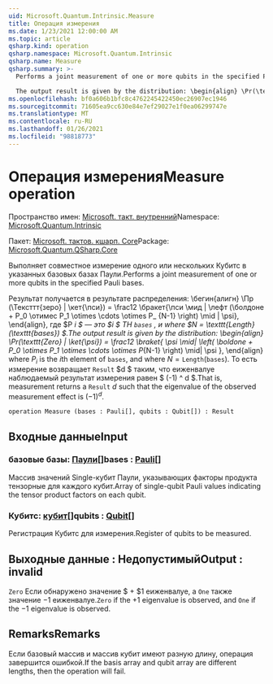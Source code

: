 ```yaml
---
uid: Microsoft.Quantum.Intrinsic.Measure
title: Операция измерения
ms.date: 1/23/2021 12:00:00 AM
ms.topic: article
qsharp.kind: operation
qsharp.namespace: Microsoft.Quantum.Intrinsic
qsharp.name: Measure
qsharp.summary: >-
  Performs a joint measurement of one or more qubits in the specified Pauli bases.

  The output result is given by the distribution: \begin{align} \Pr(\texttt{Zero} | \ket{\psi}) = \frac12 \braket{ \psi \mid| \left( \boldone + P_0 \otimes P_1 \otimes \cdots \otimes P_{N-1} \right) \mid| \psi }, \end{align} where $P_i$ is the $i$th element of `bases`, and where $N = \texttt{Length}(\texttt{bases})$. That is, measurement returns a `Result` $d$ such that the eigenvalue of the observed measurement effect is $(-1)^d$.
ms.openlocfilehash: bf0a606b1bfc8c4762245422450ec26907ec1946
ms.sourcegitcommit: 71605ea9cc630e84e7ef29027e1f0ea06299747e
ms.translationtype: MT
ms.contentlocale: ru-RU
ms.lasthandoff: 01/26/2021
ms.locfileid: "98818773"
---
```

# <a name="measure-operation"></a><span data-ttu-id="d3415-102">Операция измерения</span><span class="sxs-lookup"><span data-stu-id="d3415-102">Measure operation</span></span>

<span data-ttu-id="d3415-103">Пространство имен: [Microsoft. такт. внутренний](xref:Microsoft.Quantum.Intrinsic)</span><span class="sxs-lookup"><span data-stu-id="d3415-103">Namespace: [Microsoft.Quantum.Intrinsic](xref:Microsoft.Quantum.Intrinsic)</span></span>

<span data-ttu-id="d3415-104">Пакет: [Microsoft. тактов. кшарп. Core](https://nuget.org/packages/Microsoft.Quantum.QSharp.Core)</span><span class="sxs-lookup"><span data-stu-id="d3415-104">Package: [Microsoft.Quantum.QSharp.Core](https://nuget.org/packages/Microsoft.Quantum.QSharp.Core)</span></span>


<span data-ttu-id="d3415-105">Выполняет совместное измерение одного или нескольких Кубитс в указанных базовых базах Паули.</span><span class="sxs-lookup"><span data-stu-id="d3415-105">Performs a joint measurement of one or more qubits in the specified Pauli bases.</span></span>

<span data-ttu-id="d3415-106">Результат получается в результате распределения: \бегин{алигн} \Пр (\Тексттт{зеро} | \кет{\пси}) = \frac12 \бракет{\пси \мид | \лефт (\болдоне + P_0 \отимес P_1 \otimes \cdots \otimes P_ {N-1} \right) \mid | \psi}, \end{align}, где $P _i $ — это $i $ TH `bases` , и where $N = \texttt{Length} (\texttt{bases}) $.</span><span class="sxs-lookup"><span data-stu-id="d3415-106">The output result is given by the distribution: \begin{align} \Pr(\texttt{Zero} | \ket{\psi}) = \frac12 \braket{ \psi \mid| \left( \boldone + P_0 \otimes P_1 \otimes \cdots \otimes P_{N-1} \right) \mid| \psi }, \end{align} where $P_i$ is the $i$th element of `bases`, and where $N = \texttt{Length}(\texttt{bases})$.</span></span>
<span data-ttu-id="d3415-107">То есть измерение возвращает `Result` $d $ таким, что еиженвалуе наблюдаемый результат измерения равен $ (-1) ^ d $.</span><span class="sxs-lookup"><span data-stu-id="d3415-107">That is, measurement returns a `Result` $d$ such that the eigenvalue of the observed measurement effect is $(-1)^d$.</span></span>

```qsharp
operation Measure (bases : Pauli[], qubits : Qubit[]) : Result
```


## <a name="input"></a><span data-ttu-id="d3415-108">Входные данные</span><span class="sxs-lookup"><span data-stu-id="d3415-108">Input</span></span>

### <a name="bases--pauli"></a><span data-ttu-id="d3415-109">базовые базы: [Паули](xref:microsoft.quantum.lang-ref.pauli)[]</span><span class="sxs-lookup"><span data-stu-id="d3415-109">bases : [Pauli](xref:microsoft.quantum.lang-ref.pauli)[]</span></span>

<span data-ttu-id="d3415-110">Массив значений Single-кубит Паули, указывающих факторы продукта тензорные для каждого кубит.</span><span class="sxs-lookup"><span data-stu-id="d3415-110">Array of single-qubit Pauli values indicating the tensor product factors on each qubit.</span></span>


### <a name="qubits--qubit"></a><span data-ttu-id="d3415-111">Кубитс: [кубит](xref:microsoft.quantum.lang-ref.qubit)[]</span><span class="sxs-lookup"><span data-stu-id="d3415-111">qubits : [Qubit](xref:microsoft.quantum.lang-ref.qubit)[]</span></span>

<span data-ttu-id="d3415-112">Регистрация Кубитс для измерения.</span><span class="sxs-lookup"><span data-stu-id="d3415-112">Register of qubits to be measured.</span></span>



## <a name="output--__invalidresult__"></a><span data-ttu-id="d3415-113">Выходные данные __: <Result> Недопустимый__</span><span class="sxs-lookup"><span data-stu-id="d3415-113">Output : __invalid<Result>__</span></span>

<span data-ttu-id="d3415-114">`Zero` Если обнаружено значение $ + $1 еиженвалуе, а `One` также значение $-$1 еиженвалуе.</span><span class="sxs-lookup"><span data-stu-id="d3415-114">`Zero` if the $+1$ eigenvalue is observed, and `One` if the $-1$ eigenvalue is observed.</span></span>

## <a name="remarks"></a><span data-ttu-id="d3415-115">Remarks</span><span class="sxs-lookup"><span data-stu-id="d3415-115">Remarks</span></span>

<span data-ttu-id="d3415-116">Если базовый массив и массив кубит имеют разную длину, операция завершится ошибкой.</span><span class="sxs-lookup"><span data-stu-id="d3415-116">If the basis array and qubit array are different lengths, then the operation will fail.</span></span>